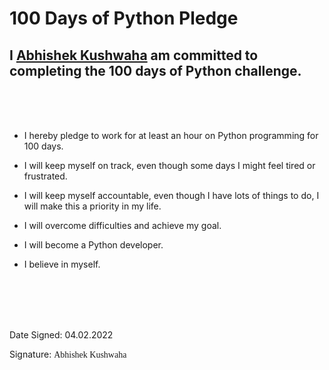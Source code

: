 # 100 Days of Python Pledge
## I [Abhishek Kushwaha](https://github.com/Abbhiishek/) am committed to completing the 100 days of Python challenge. 

<br>
<br>
<br>


- I hereby pledge to work for at least an hour on Python programming for 100 days. 

- I will keep myself on track, even though some days I might feel tired or frustrated. 

- I will keep myself accountable, even though I have lots of things to do, I will make this a priority in my
life.

- I will overcome difficulties and achieve my goal.

- I will become a Python developer.
- I believe in myself.

<br>
<br>
<br>
<br>

<style>
@import url('https://fonts.googleapis.com/css2?family=Poppins:ital,wght@0,400;0,500;0,600;1,400;1,500&display=swap');
</style>


Date Signed: 04.02.2022

Signature: <span style="font-family: 'Caveat';">Abhishek Kushwaha</span>